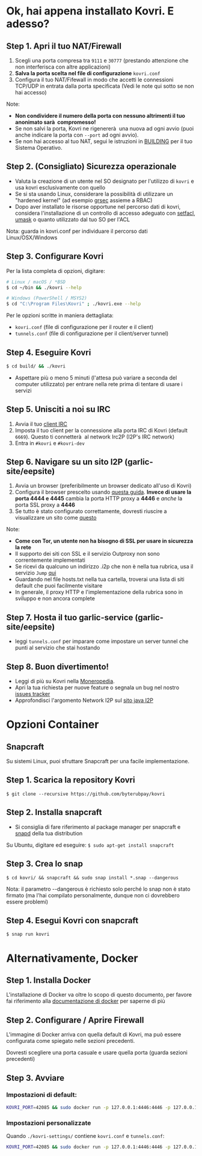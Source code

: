 # Ok, hai appena installato Kovri. E adesso?

## Step 1. Apri il tuo NAT/Firewall
1.  Scegli una porta compresa tra ```9111``` e ```30777``` (prestando attenzione che non interferisca con altre applicazioni)
2. **Salva la porta scelta nel file di configurazione** `kovri.conf`
3. Configura il tuo NAT/Fifewall in modo che accetti le connessioni TCP/UDP in entrata dalla porta specificata (Vedi le note qui sotto se non hai accesso)

Note:

- **Non condividere il numero della porta con nessuno altrimenti il tuo anonimato sarà  compromesso!**
- Se non salvi la porta, Kovri ne rigenererà  una nuova ad ogni avvio (puoi anche indicare la porta con `--port` ad ogni avvio).
- Se non hai accesso al tuo NAT, segui le istruzioni in [BUILDING](https://github.com/byterubpay/kovri-docs/blob/master/i18n/it/building.md) per il tuo Sistema Operativo.

## Step 2. (Consigliato) Sicurezza operazionale
- Valuta la creazione di un utente nel SO designato per l'utilizzo di ```kovri``` e usa kovri esclusivamente con quello
- Se si sta usando Linux, considerare la possibilità di utilizzare un "hardened kernel" (ad esempio [grsec](https://en.wikibooks.org/wiki/Grsecurity) assieme a RBAC)
- Dopo aver installato le risorse opportune nel percorso dati di kovri, considera l'installazione di un controllo di accesso adeguato con [setfacl](https://linux.die.net/man/1/setfacl), [umask](https://en.wikipedia.org/wiki/Umask) o quanto utilizzato dal tuo SO per l'ACL

Nota: guarda in kovri.conf per individuare il percorso dati Linux/OSX/Windows

## Step 3. Configurare Kovri

Per la lista completa di opzioni, digitare:

```bash
# Linux / macOS / *BSD
$ cd ~/bin && ./kovri --help
```

```bash
# Windows (PowerShell / MSYS2)
$ cd "C:\Program Files\Kovri" ; ./kovri.exe --help
```

Per le opzioni scritte in maniera dettagliata:

- `kovri.conf` (file di configurazione per il router e il client)
- `tunnels.conf` (file di configurazione per il client/server tunnel)

## Step 4. Eseguire Kovri
```bash
$ cd build/ && ./kovri
```

- Aspettare più o meno 5 minuti (l'attesa può variare a seconda del computer utilizzato) per entrare nella rete prima di tentare di usare i servizi

## Step 5. Unisciti a noi su IRC
1. Avvia il tuo [client IRC](https://en.wikipedia.org/wiki/List_of_IRC_clients)
2. Imposta il tuo client per la connessione alla porta IRC di Kovri (default ```6669```). Questo ti connetterà  al network Irc2P (I2P's IRC network)
3. Entra in  `#kovri` e `#kovri-dev`

## Step 6. Navigare su un sito I2P (garlic-site/eepsite)
1. Avvia un browser (preferibilmente un browser dedicato all'uso di Kovri)
2. Configura il browser prescelto usando [questa guida](https://geti2p.net/en/about/browser-config). **Invece di usare la porta 4444 e 4445** cambia la porta HTTP proxy a **4446** e *anche* la porta SSL proxy a **4446**
3. Se tutto è stato configurato correttamente, dovresti riuscire a visualizzare un sito come [questo](http://check.kovri.i2p)

Note:

- **Come con Tor, un utente non ha bisogno di SSL per usare in sicurezza la rete**
- Il supporto dei siti con SSL e il servizio Outproxy non sono correntemente implementati
- Se ricevi da qualcuno un indirizzo .i2p che non è nella tua rubrica,  usa il servizio  `Jump` [qui](http://stats.i2p/i2p/lookup.html)
- Guardando nel file hosts.txt nella tua cartella, troverai una lista di siti default che puoi facilmente visitare
- In generale, il proxy HTTP e l'implementazione della rubrica sono in sviluppo e non ancora complete

## Step 7. Hosta il tuo garlic-service (garlic-site/eepsite)
- leggi `tunnels.conf` per imparare come impostare un server tunnel che punti al servizio che stai hostando

## Step 8. Buon divertimento!
- Leggi di più su Kovri nella [Moneropedia](https://getmonero.org/resources/moneropedia/kovri.html).
- Apri la tua richiesta per nuove feature o segnala un bug nel nostro [issues tracker](https://github.com/byterubpay/kovri/issues)
- Approfondisci l'argomento Network I2P sul [sito java I2P](https://geti2p.net/en/docs)

# Opzioni Container

## Snapcraft
Su sistemi Linux, puoi sfruttare Snapcraft per una facile implementazione.

## Step 1. Scarica la repository Kovri
```$ git clone --recursive https://github.com/byterubpay/kovri```

## Step 2. Installa snapcraft
- Si consiglia di fare riferimento al package manager per snapcraft e [snapd](https://snapcraft.io/docs/core/install) della tua distribution

Su Ubuntu, digitare ed eseguire:
```$ sudo apt-get install snapcraft```

## Step 3. Crea lo snap
```$ cd kovri/ && snapcraft && sudo snap install *.snap --dangerous```

Nota: il parametro --dangerous è richiesto solo perché lo snap non è stato firmato (ma l'hai compilato personalmente, dunque non ci dovrebbero essere problemi)

## Step 4. Esegui Kovri con snapcraft
```$ snap run kovri```

# Alternativamente, Docker

## Step 1. Installa Docker
L'installazione di Docker va oltre lo scopo di questo documento, per favore fai riferimento alla [documentazione di docker](https://docs.docker.com/engine/installation/) per saperne di più

## Step 2. Configurare / Aprire Firewall

L'immagine di Docker arriva con quella default di Kovri, ma può essere configurata come spiegato nelle sezioni precedenti.

Dovresti scegliere una porta casuale e usare quella porta (guarda sezioni precedenti)

## Step 3. Avviare

### Impostazioni di default:
```bash
KOVRI_PORT=42085 && sudo docker run -p 127.0.0.1:4446:4446 -p 127.0.0.1:6669:6669 -p $KOVRI_PORT --env KOVRI_PORT=$KOVRI_PORT geti2p/kovri
```

### Impostazioni personalizzate
Quando `./kovri-settings/` contiene `kovri.conf` e `tunnels.conf`:
```bash
KOVRI_PORT=42085 && sudo docker run -p 127.0.0.1:4446:4446 -p 127.0.0.1:6669:6669 -p $KOVRI_PORT --env KOVRI_PORT=$KOVRI_PORT -v kovri-settings:/home/kovri/.kovri/config:ro geti2p/kovri
```
